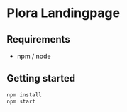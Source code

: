 # Plora Landingpage

## Requirements

- npm / node

## Getting started

```bash
npm install
npm start
```